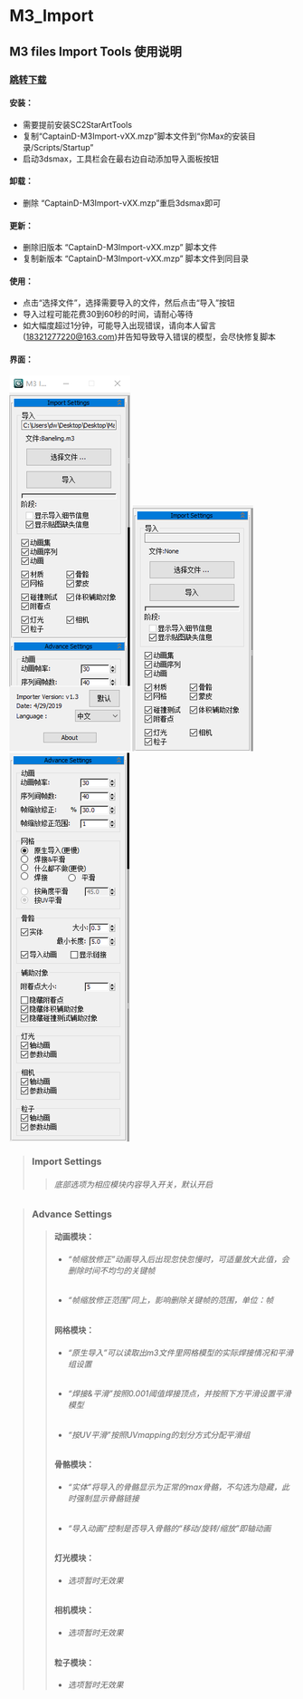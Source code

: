 # M3_Import
M3 files Import Tools 使用说明
--------------------------------------------------------------------------------------
### [跳转下载](https://github.com/CaptainD001/M3_Import/releases)
#### 安装：
* 需要提前安装SC2StarArtTools
* 复制“CaptainD-M3Import-vXX.mzp”脚本文件到“你Max的安装目录/Scripts/Startup”
* 启动3dsmax，工具栏会在最右边自动添加导入面板按钮

#### 卸载：
* 删除 “CaptainD-M3Import-vXX.mzp”重启3dsmax即可

#### 更新：
* 删除旧版本 “CaptainD-M3Import-vXX.mzp” 脚本文件
* 复制新版本 “CaptainD-M3Import-vXX.mzp” 脚本文件到同目录

#### 使用：
* 点击“选择文件”，选择需要导入的文件，然后点击“导入”按钮
* 导入过程可能花费30到60秒的时间，请耐心等待
* 如大幅度超过1分钟，可能导入出现错误，请向本人留言(18321277220@163.com)并告知导致导入错误的模型，会尽快修复脚本
#### 界面：
![界面预览](https://github.com/CaptainD001/M3_Import/blob/image/M3Import_1.png)    ![界面预览](https://github.com/CaptainD001/M3_Import/blob/image/M3Import_2.png)    ![界面预览](https://github.com/CaptainD001/M3_Import/blob/image/M3Import_3.png)
> ### Import Settings
>> ###### 底部选项为相应模块内容导入开关，默认开启

> ### Advance Settings
>> #### 动画模块：
>> * ###### “帧缩放修正”动画导入后出现忽快忽慢时，可适量放大此值，会删除时间不均匀的关键帧
>> * ###### “帧缩放修正范围”同上，影响删除关键帧的范围，单位：帧
>> #### 网格模块：
>> * ###### “原生导入”可以读取出m3文件里网格模型的实际焊接情况和平滑组设置
>> * ###### “焊接&平滑”按照0.001阈值焊接顶点，并按照下方平滑设置平滑模型
>> * ###### “按UV平滑”按照UVmapping的划分方式分配平滑组
>> #### 骨骼模块：
>> * ###### “实体”将导入的骨骼显示为正常的max骨骼，不勾选为隐藏，此时强制显示骨骼链接
>> * ###### “导入动画”控制是否导入骨骼的“移动/旋转/缩放”即轴动画
>> #### 灯光模块：
>> * ###### 选项暂时无效果
>> #### 相机模块：
>> * ###### 选项暂时无效果
>> #### 粒子模块：
>> * ###### 选项暂时无效果
